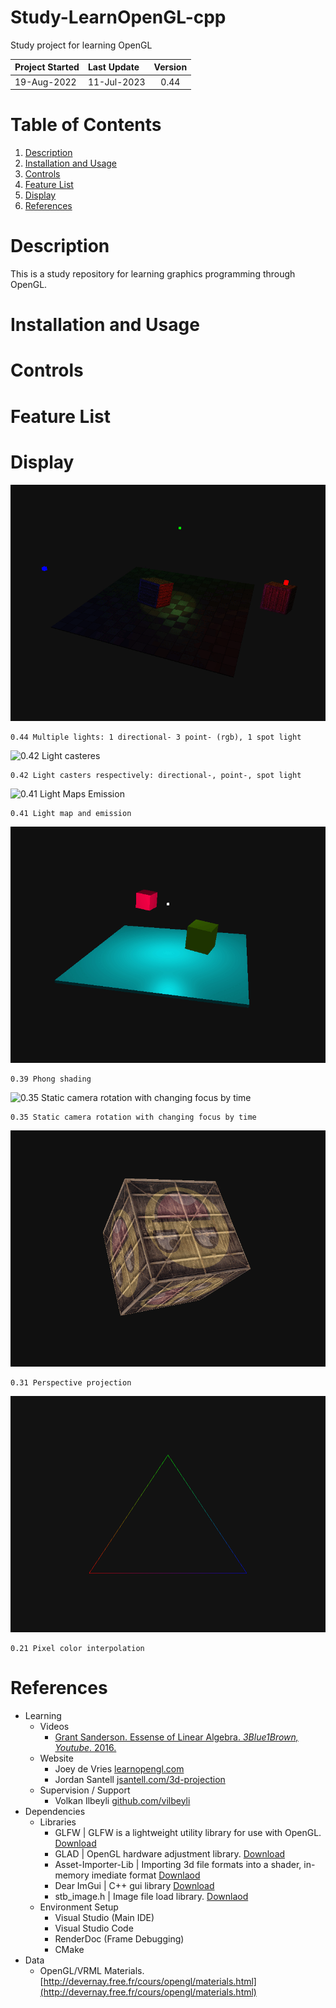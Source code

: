 # Study-LearnOpenGL-cpp
Study project for learning OpenGL

| Project Started | Last Update | Version |
| :-------------- | :---------- | :-----: | 
| 19-Aug-2022     | 11-Jul-2023 | 0.44    |

# Table of Contents
1. [Description](#description)
2. [Installation and Usage](#installation-and-usage)
3. [Controls](#controls)
4. [Feature List](#feature-list)
5. [Display](#display)
6. [References](#references)

# Description
This is a study repository for learning graphics programming through OpenGL.

# Installation and Usage

# Controls

# Feature List

# Display
![0.44 multiple lights](display/0.44_multiple-lights_fixed_2023-07-11.gif)
```
0.44 Multiple lights: 1 directional- 3 point- (rgb), 1 spot light
```  

![0.42 Light casteres](display/0.42_light-casters_2023-06-25.gif)
```
0.42 Light casters respectively: directional-, point-, spot light
```  

![0.41 Light Maps Emission](display/0.41_lightmaps-emission_2023-06-20.gif)
```
0.41 Light map and emission
```  

![0.39 Phong shading](display/0.39_phong_shading_2023-06-12.gif)
```
0.39 Phong shading
```  

![0.35 Static camera rotation with changing focus by time](display/0.35_camera-rotation-focus-time_2023-06-04.gif)
```
0.35 Static camera rotation with changing focus by time
```  

![0.31 3D Perspective projection / transformation](display/0.31_perspective-rotation_2023-05-18.gif)
```
0.31 Perspective projection
```  

![0.21 Pixel color interpolation](display/0.21_pixel-color-calculation-2_2023-04-14.png)
```
0.21 Pixel color interpolation
```  


# References
- Learning
    - Videos
        - [Grant Sanderson. Essense of Linear Algebra. _3Blue1Brown, Youtube_. 2016.](https://www.youtube.com/watch?v=fNk_zzaMoSs&list=PLZHQObOWTQDPD3MizzM2xVFitgF8hE_ab)
    - Website
        - Joey de Vries [learnopengl.com](https://learnopengl.com)
        - Jordan Santell [jsantell.com/3d-projection](https://jsantell.com/3d-projection/)
    - Supervision / Support
        - Volkan Ilbeyli [github.com/vilbeyli](https://github.com/vilbeyli)
- Dependencies
    - Libraries
        - GLFW | GLFW is a lightweight utility library for use with OpenGL. [Download](https://www.glfw.org/download.html)
        - GLAD | OpenGL hardware adjustment library. [Download](https://glad.dav1d.de/)
        - Asset-Importer-Lib | Importing 3d file formats into a shader, in-memory imediate format [Downlaod](http://assimp.org/)
        - Dear ImGui | C++ gui library [Download](https://github.com/ocornut/imgui/releases/tag/v1.89.5)
        - stb_image.h | Image file load library. [Downlaod](https://github.com/nothings/stb/blob/master/stb_image.h)
    - Environment Setup 
        - Visual Studio (Main IDE)
        - Visual Studio Code
        - RenderDoc (Frame Debugging)
        - CMake
- Data
    - OpenGL/VRML Materials. [http://devernay.free.fr/cours/opengl/materials.html](http://devernay.free.fr/cours/opengl/materials.html)